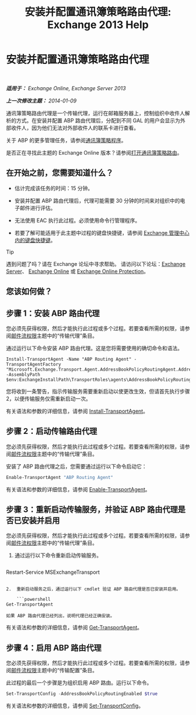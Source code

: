 ﻿---
title: '安装并配置通讯簿策略路由代理: Exchange 2013 Help'
TOCTitle: 安装并配置通讯簿策略路由代理
ms:assetid: 20e8a43d-4508-4388-a2c9-aa3073593cc2
ms:mtpsurl: https://technet.microsoft.com/zh-cn/library/JJ907308(v=EXCHG.150)
ms:contentKeyID: 51408207
ms.date: 01/11/2018
mtps_version: v=EXCHG.150
ms.translationtype: HT
---

# 安装并配置通讯簿策略路由代理

 

_**适用于：** Exchange Online, Exchange Server 2013_

_**上一次修改主题：** 2014-01-09_

通讯簿策略路由代理是一个传输代理，运行在邮箱服务器上，控制组织中收件人解析的方式。在安装并配置 ABP 路由代理后，分配到不同 GAL 的用户会显示为外部收件人，因为他们无法对外部收件人的联系卡进行查看。

关于 ABP 的更多管理任务，请参阅[通讯簿策略程序](address-book-policy-procedures-exchange-2013-help.md)。

是否正在寻找此主题的 Exchange Online 版本？请参阅[打开通讯簿策略路由](https://technet.microsoft.com/zh-cn/library/jj891095\(v=exchg.150\))。

## 在开始之前，您需要知道什么？

  - 估计完成该任务的时间：15 分钟。

  - 安装并配置 ABP 路由代理后，代理可能需要 30 分钟的时间来对组织中的电子邮件进行评估。

  - 无法使用 EAC 执行此过程。必须使用命令行管理程序。

  - 若要了解可能适用于此主题中过程的键盘快捷键，请参阅 [Exchange 管理中心内的键盘快捷键](keyboard-shortcuts-in-the-exchange-admin-center-exchange-online-protection-help.md)。

> [!TIP]  
> 遇到问题了吗？请在 Exchange 论坛中寻求帮助。 请访问以下论坛：<a href="https://go.microsoft.com/fwlink/p/?linkid=60612">Exchange Server</a>、 <a href="https://go.microsoft.com/fwlink/p/?linkid=267542">Exchange Online</a> 或 <a href="https://go.microsoft.com/fwlink/p/?linkid=285351">Exchange Online Protection</a>。


## 您该如何做？

## 步骤 1：安装 ABP 路由代理

您必须先获得权限，然后才能执行此过程或多个过程。若要查看所需的权限，请参阅[邮件流权限](mail-flow-permissions-exchange-2013-help.md)主题中的“传输代理”条目。

通过运行以下命令安装 ABP 路由代理。这是您将需要使用的确切命令和语法。

    Install-TransportAgent -Name "ABP Routing Agent" -TransportAgentFactory "Microsoft.Exchange.Transport.Agent.AddressBookPolicyRoutingAgent.AddressBookPolicyRoutingAgentFactory" -AssemblyPath $env:ExchangeInstallPath\TransportRoles\agents\AddressBookPolicyRoutingAgent\Microsoft.Exchange.Transport.Agent.AddressBookPolicyRoutingAgent.dll

您将收到一条警告，指示传输服务需要重新启动以使更改生效，但请首先执行步骤 2，以便传输服务仅需重新启动一次。

有关语法和参数的详细信息，请参阅 [Install-TransportAgent](https://technet.microsoft.com/zh-cn/library/aa997998\(v=exchg.150\))。

## 步骤 2：启动传输路由代理

您必须先获得权限，然后才能执行此过程或多个过程。若要查看所需的权限，请参阅[邮件流权限](mail-flow-permissions-exchange-2013-help.md)主题中的“传输代理”条目。

安装了 ABP 路由代理之后，您需要通过运行以下命令启动它：

```powershell
Enable-TransportAgent "ABP Routing Agent"
```

有关语法和参数的详细信息，请参阅 [Enable-TransportAgent](https://technet.microsoft.com/zh-cn/library/bb124921\(v=exchg.150\))。

## 步骤 3：重新启动传输服务，并验证 ABP 路由代理是否已安装并启用

您必须先获得权限，然后才能执行此过程或多个过程。若要查看所需的权限，请参阅[邮件流权限](mail-flow-permissions-exchange-2013-help.md)主题中的“传输代理”条目。

1.  通过运行以下命令重新启动传输服务。
    
    ```powershell
Restart-Service MSExchangeTransport
```

2.  重新启动服务之后，通过运行以下 cmdlet 验证 ABP 路由代理是否已安装并启用。
    
    ```powershell
Get-TransportAgent
```
    
    如果 ABP 路由代理已经列出，说明代理已经正确安装。

有关语法和参数的详细信息，请参阅 [Get-TransportAgent](https://technet.microsoft.com/zh-cn/library/bb123536\(v=exchg.150\))。

## 步骤 4：启用 ABP 路由代理

您必须先获得权限，然后才能执行此过程或多个过程。若要查看所需的权限，请参阅[邮件流权限](mail-flow-permissions-exchange-2013-help.md)主题中的“传输配置”条目。

此过程的最后一个步骤是为组织启用 ABP 路由。运行以下命令。

```powershell
Set-TransportConfig -AddressBookPolicyRoutingEnabled $true
```

有关语法和参数的详细信息，请参阅 [Set-TransportConfig](https://technet.microsoft.com/zh-cn/library/bb124151\(v=exchg.150\))。

